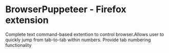 # BrowserPuppeteer - Firefox extension
Complete text command-based extention to control browser.Allows user to quickly jump from tab-to-tab within numbers. Provide tab numbering functionality

